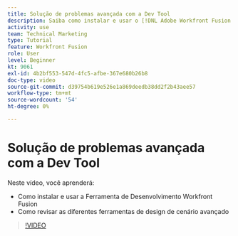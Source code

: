 ```yaml
---
title: Solução de problemas avançada com a Dev Tool
description: Saiba como instalar e usar o [!DNL Adobe Workfront Fusion Dev Tool]e revise as diferentes ferramentas avançadas de design de cenário que ele inclui.
activity: use
team: Technical Marketing
type: Tutorial
feature: Workfront Fusion
role: User
level: Beginner
kt: 9061
exl-id: 4b2bf553-547d-4fc5-afbe-367e680b26b8
doc-type: video
source-git-commit: d39754b619e526e1a869deedb38dd2f2b43aee57
workflow-type: tm+mt
source-wordcount: '54'
ht-degree: 0%

---
```


# Solução de problemas avançada com a Dev Tool

Neste vídeo, você aprenderá:

* Como instalar e usar a Ferramenta de Desenvolvimento Workfront Fusion
* Como revisar as diferentes ferramentas de design de cenário avançado

>[!VIDEO](https://video.tv.adobe.com/v/335302/?quality=12)
